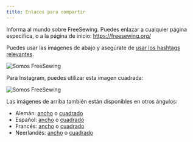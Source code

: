 ```yaml
---
title: Enlaces para compartir
---
```


Informa al mundo sobre FreeSewing. Puedes enlazar a cualquier página específica, o a la página de inicio: https://freesewing.org/

Puedes usar las imágenes de abajo y asegúrate de [usar los hashtags relevantes](/community/hashtags/).

<img src="/share/en.wide.png" alt="Somos FreeSewing" style="max-height: 25vh;" class="shadow" />

Para Instagram, puedes utilizar esta imagen cuadrada:

<img src="/share/en.square.png" alt="Somos FreeSewing" style="max-height: 25vh;" class="shadow" />

Las imágenes de arriba también están disponibles en otros ángulos:

- Alemán: [ancho](/share/de.wide.jpg) o [cuadrado](/share/de.square.jpg)
- Español: [ancho](/share/es.wide.jpg) o [cuadrado](/share/es.square.jpg)
- Francés: [ancho](/share/fr.wide.jpg) o [cuadrado](/share/fr.square.jpg)
- Neerlandés: [ancho](/share/nl.wide.jpg) o [cuadrado](/share/nl.square.jpg)
